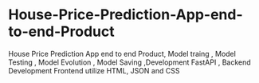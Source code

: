 # House-Price-Prediction-App-end-to-end-Product
House Price Prediction App end to end  Product, Model traing ,  Model Testing , Model Evolution , Model Saving ,Development FastAPI , Backend  Development Frontend utilize HTML, JSON and CSS
